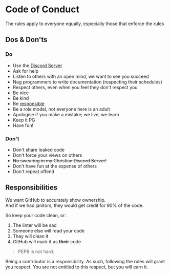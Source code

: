 # Code of Conduct
The rules apply to everyone equally,
especially those that enforce the rules


## Dos & Don'ts

### Do
 * Use the [Discord Server](https://discord.gg/sW4Gzke)
 * Ask for help
 * Listen to others with an open mind, we want to see you succeed
 * Nag programmers to write documentation  (respecting their schedules)
 * Respect others,
even when you feel they don't respect you  
 * Be nice
 * Be kind
 * Be [responsible](#responsibilities)
 * Be a role model, not everyone here is an adult
 * Apologise if you make a mistake; we live, we learn
 * Keep it PG  
 * Have fun!


### Don't
 * Don't share leaked code  
 * Don't force your views on others  
 * ~~No swearing in my Christian Discord Server!~~
 * Don't have fun at the expense of others
 * Don't repeat offend


## Responsibilities
We want GitHub to accurately show ownership.  
And if we had janitors, they would get credit for 90% of the code.  

So keep your code clean, or:
 1. The linter will be sad
 2. Someone else will read your code
 2. They will clean it
 3. GitHub will mark it as **their** code

> PEP8 is not hard.

Being a contributor is a responsibility.
As such, following the rules will grant you respect.
You are not entitled to this respect, but you will earn it.
